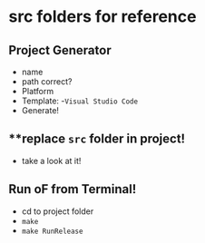 # src folders for reference

## Project Generator
- name
- path correct?
- Platform
- Template:
  -`Visual Studio Code`
- Generate!

## **replace `src` folder in project!
- take a look at it!

## Run oF from Terminal!
- cd to project folder
- `make`
- `make RunRelease`

